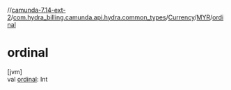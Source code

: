 //[camunda-7.14-ext-2](../../../../index.md)/[com.hydra_billing.camunda.api.hydra.common_types](../../index.md)/[Currency](../index.md)/[MYR](index.md)/[ordinal](ordinal.md)

# ordinal

[jvm]\
val [ordinal](ordinal.md): Int
